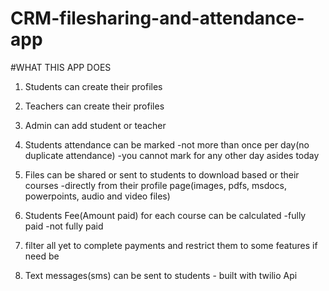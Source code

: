 # CRM-filesharing-and-attendance-app

#WHAT THIS APP DOES

1) Students can create their profiles
2) Teachers can create their profiles
3) Admin can add student or teacher

4) Students attendance can be marked
    -not more than once per day(no duplicate attendance)
    -you cannot mark for any other day asides today

5) Files can be shared or sent to students to download based or their courses
	-directly from their profile page(images, pdfs, msdocs, powerpoints, audio and video files)

6) Students Fee(Amount paid) for each course can be calculated
  -fully paid
  -not fully paid

7) filter all yet to complete payments and restrict them to some features if need be

8) Text messages(sms) can be sent to students - built with twilio Api
